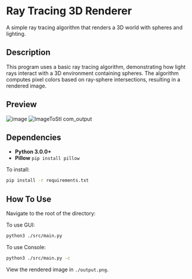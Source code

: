 # Ray Tracing 3D Renderer

A simple ray tracing algorithm that renders a 3D world with spheres and lighting.

## Description
This program uses a basic ray tracing algorithm, demonstrating how light rays interact with a 3D environment containing spheres. The algorithm computes pixel colors based on ray-sphere intersections, resulting in a rendered image.

## Preview
![image](https://github.com/user-attachments/assets/2ef9852a-04cf-40e0-8267-c63725ad2a09)
![ImageToStl com_output](https://github.com/user-attachments/assets/c6f5bd09-805a-4dad-bbfa-f4a9dd8ec567)


## Dependencies
- **Python 3.0.0+**
- **Pillow** `pip install pillow`

To install:
```bash
pip install -r requirements.txt
```

## How To Use
Navigate to the root of the directory:

To use GUI:
```bash
python3 ./src/main.py
```

To use Console:
```bash
python3 ./src/main.py -c
```

View the rendered image in `./output.png`.

